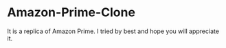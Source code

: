 # Amazon-Prime-Clone
It is a replica of Amazon Prime.
I tried by best and hope you will appreciate it.
